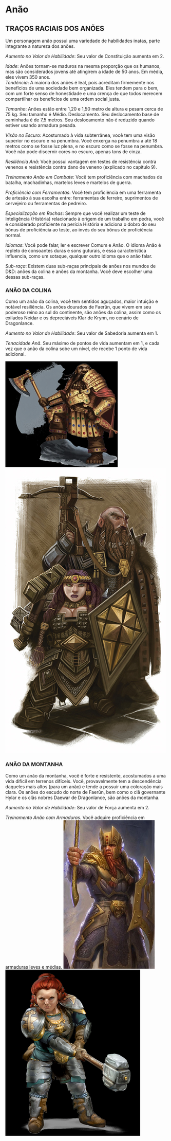 # Anão

## TRAÇOS RACIAIS DOS ANÕES
Um personagem anão possui uma variedade de habilidades inatas, parte integrante a natureza dos anões.  

*Aumento no Valor de Habilidade*: Seu valor de Constituição aumenta em 2.

*Idade*: Anões tornam-se maduros na mesma proporção que os humanos, mas são considerados jovens até atingirem a idade de 50 anos. Em média, eles vivem 350 anos.  
*Tendência*: A maioria dos anões é leal, pois acreditam firmemente nos benefícios de uma sociedade bem organizada. Eles tendem para o bem, com um forte senso
de honestidade e uma crença de que todos merecem compartilhar os benefícios de uma ordem social justa.  

*Tamanho*: Anões estão entre 1,20 e 1,50 metro de altura e pesam cerca de 75 kg. Seu tamanho é Médio. Deslocamento. Seu deslocamento base de caminhada é de 7,5 metros. Seu deslocamento não é reduzido quando estiver usando armadura pesada.   

*Visão no Escuro*: Acostumado à vida subterrânea, você tem uma visão superior no escuro e na penumbra. Você enxerga na penumbra a até 18 metros como se fosse
luz plena, e no escuro como se fosse na penumbra. Você não pode discernir cores no escuro, apenas tons de cinza.

*Resiliência Anã*: Você possui vantagem em testes de
resistência contra venenos e resistência contra dano de
veneno (explicado no capítulo 9).  

*Treinamento Anão em Combate*: Você tem proficiência com machados de batalha, machadinhas, martelos leves e martelos de guerra.

*Proficiência com Ferramentas*: Você tem proficiência em uma ferramenta de artesão à sua escolha entre: ferramentas de ferreiro, suprimentos de cervejeiro
ou ferramentas de pedreiro.

*Especialização em Rochas*: Sempre que você realizar um teste de Inteligência (História) relacionado à origem de um trabalho em pedra, você é considerado
proficiente na perícia História e adiciona o dobro do seu bônus de proficiência ao teste, ao invés do seu bônus de proficiência normal.

*Idiomas*: Você pode falar, ler e escrever Comum e Anão. O idioma Anão é repleto de consoantes duras e sons guturais, e essa característica influencia, como um
sotaque, qualquer outro idioma que o anão falar.

*Sub-raça*: Existem duas sub-raças principais de anões nos mundos de D&D: anões da colina e anões da montanha. Você deve escolher uma dessas sub-raças.
### ANÃO DA COLINA 
Como um anão da colina, você tem sentidos aguçados, maior intuição e notável resiliência. Os anões dourados de Faerûn, que vivem em seu poderoso reino ao sul do continente, são anões da colina, assim como os exilados Neidar e os depreciáveis Klar de Krynn, no cenário de Dragonlance.

*Aumento no Valor de Habilidade*: Seu valor de Sabedoria aumenta em 1.

*Tenacidade Anã*. Seu máximo de pontos de vida aumentam em 1, e cada vez que o anão da colina sobe um nível, ele recebe 1 ponto de vida adicional.
  
  ![picture 8](../images/6ae9029535e8285cc11855741d39f4db85beb8b59e21fe83bf96271e8abbb52e.png)  
![picture 11](../images/4af8ea43a3e1960dcdb75b87115ab09f177d61f349619544fee25044db715045.png)  

### ANÃO DA MONTANHA
Como um anão da montanha, você é forte e resistente, acostumados a uma vida difícil em terrenos difíceis. Você, provavelmente tem a descendência daqueles mais altos (para um anão) e tende a possuir uma coloração mais clara. Os anões do escudo do norte de Faerûn, bem como o clã governante Hylar e os clãs nobres Daewar de Dragonlance, são anões da montanha.

*Aumento no Valor de Habilidade*: Seu valor de Força aumenta em 2.

*Treinamento Anão com Armaduras*. Você adquire proficiência em armaduras leves e médias. 
![picture 9](../images/db28e6a2e576ffb8d5b0f1295bbfb8d7572bc80c442dd584a1e7befa99d8a8ed.png)  
![picture 10](../images/6452f3f60e9299fc16c0a24b8a493f923b77d9725f9ca3f4695cf1215a1474e0.png)  
